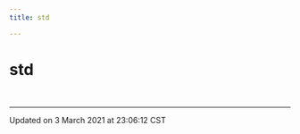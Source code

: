 ```yaml
---
title: std

---
```


# std

<br>







-------------------------------

Updated on  3 March 2021 at 23:06:12 CST
